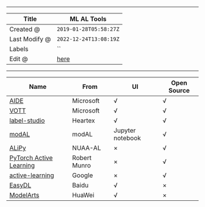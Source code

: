 -----

| Title         | ML AL Tools                                           |
| ------------- | ----------------------------------------------------- |
| Created @     | `2019-01-28T05:58:27Z`                                |
| Last Modify @ | `2022-12-24T13:08:19Z`                                |
| Labels        | \`\`                                                  |
| Edit @        | [here](https://github.com/junxnone/aiwiki/issues/175) |

-----

| Name                                                                                    | From         | UI               | Open Source |
| --------------------------------------------------------------------------------------- | ------------ | ---------------- | ----------- |
| [AIDE](/AL_AIDE)                                                                        | Microsoft    | √                | √           |
| [VOTT](https://github.com/microsoft/VoTT)                                               | Microsoft    | √                | √           |
| [label-studio](https://github.com/heartexlabs/label-studio)                             | Heartex      | √                | √           |
| [modAL](https://github.com/modAL-python/modAL/)                                         | modAL        | Jupyter notebook | √           |
| [ALiPy](https://github.com/NUAA-AL/alipy)                                               | NUAA-AL      | ×                | √           |
| [PyTorch Active Learning](https://github.com/rmunro/pytorch_active_learning)            | Robert Munro | ×                | √           |
| [active-learning ](https://github.com/google/active-learning)                           | Google       | ×                | √           |
| [EasyDL](https://ai.baidu.com/ai-doc/EASYDL/5k38n3pgw)                                  | Baidu        | √                | ×           |
| [ModelArts](https://support.huaweicloud.com/engineers-modelarts/modelarts_23_0212.html) | HuaWei       | √                | ×           |
